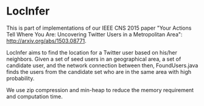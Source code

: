 # LocInfer
This is part of implementations of our IEEE CNS 2015 paper "Your Actions Tell Where You Are: Uncovering Twitter Users in a Metropolitan Area": http://arxiv.org/abs/1503.08771.

LocInfer aims to find the location for a Twitter user based on his/her neighbors.
Given a set of seed users in an geographical area, a set of candidate user, and the network connection between then, 
FoundUsers.java finds the users from the candidate set who are in the same area with high probability.

We use zip compression and min-heap to reduce the memory requirement and computation time.
